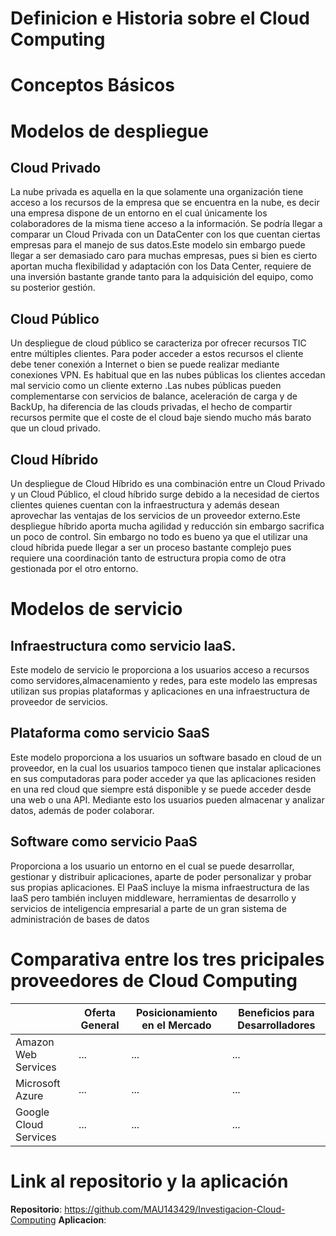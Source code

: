# Definicion e Historia sobre el Cloud Computing
  
# Conceptos Básicos
 
# Modelos de despliegue

## Cloud Privado
La nube privada es aquella en la que solamente una organización tiene acceso a los recursos de la empresa que se encuentra en la nube, es decir una empresa dispone de un entorno en el cual únicamente los colaboradores de la misma tiene acceso a la información. Se podría llegar a comparar un Cloud Privada con un DataCenter con los que cuentan ciertas empresas para el manejo de sus datos.Este modelo sin embargo puede llegar a ser demasiado caro para muchas empresas, pues si bien es cierto aportan mucha flexibilidad y adaptación con los Data Center, requiere de una inversión bastante grande tanto para la adquisición del equipo, como su posterior gestión.

## Cloud Público
Un despliegue de cloud público se caracteriza por ofrecer recursos TIC entre múltiples clientes. Para poder acceder a estos recursos el cliente debe tener conexión a Internet o bien se puede realizar mediante conexiones VPN. Es habitual que en las nubes públicas los clientes accedan  mal servicio como un cliente externo .Las nubes públicas pueden complementarse con servicios de balance, aceleración de carga y de BackUp, ha diferencia de las clouds privadas, el hecho de compartir recursos permite que el coste de el cloud baje siendo mucho más barato que un cloud privado.

## Cloud Híbrido
Un despliegue de Cloud Híbrido es una combinación entre un Cloud Privado y un Cloud Público, el cloud híbrido surge  debido a la necesidad de ciertos clientes quienes cuentan con la infraestructura y además desean aprovechar las ventajas de los servicios de un proveedor externo.Este despliegue híbrido aporta mucha agilidad y reducción sin embargo sacrifica un poco de control. Sin embargo no todo es bueno ya que el utilizar una cloud híbrida puede llegar a ser un proceso bastante complejo pues requiere una coordinación tanto de estructura propia como de otra gestionada por el otro entorno.

# Modelos de servicio

## Infraestructura como servicio IaaS.
Este modelo de servicio le proporciona a los usuarios acceso a recursos como servidores,almacenamiento y redes, para este modelo las empresas utilizan sus propias plataformas y aplicaciones en una infraestructura de proveedor de servicios.

## Plataforma como servicio SaaS
Este modelo proporciona a los usuarios un software basado en cloud de un proveedor, en la cual los usuarios tampoco tienen que instalar aplicaciones en sus computadoras para poder acceder ya que las aplicaciones residen en una red cloud que siempre está disponible y se puede acceder desde una web o una API. Mediante esto los usuarios pueden almacenar y analizar datos, además de poder colaborar.

## Software como servicio PaaS
Proporciona a los usuario un entorno en el cual se puede desarrollar, gestionar y distribuir aplicaciones, aparte de poder personalizar y probar sus propias aplicaciones. El PaaS incluye la misma infraestructura de  las IaaS pero también incluyen middleware, herramientas de desarrollo y servicios de inteligencia empresarial a parte de un gran sistema de administración de bases de datos

# Comparativa entre los tres pricipales proveedores de Cloud Computing
|| Oferta General | Posicionamiento en el Mercado | Beneficios para Desarrolladores |
|---|---|---|---|
|Amazon Web Services| ... | ...| ...|
|Microsoft Azure|...|...|...|
|Google Cloud Services|...|...|...|


# Link al repositorio y la aplicación 

**Repositorio**: https://github.com/MAU143429/Investigacion-Cloud-Computing
**Aplicacion**:

